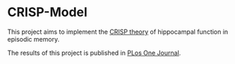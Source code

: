 # CRISP-Model

This project aims to implement the [CRISP theory](https://www.frontiersin.org/articles/10.3389/fncir.2013.00088/full) of hippocampal function in episodic memory.

The results of this project is published in [PLos One Journal](https://journals.plos.org/plosone/article/authors?id=10.1371/journal.pone.0204685).
